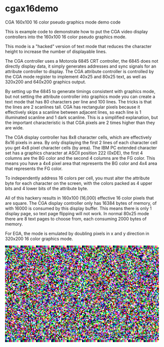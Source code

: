 # cgax16demo
CGA 160x100 16 color pseudo graphics mode demo code

This is example code to demonstrate how to put the CGA video display controllers into the 160x100 16 color pseudo
graphics mode.

This mode is a "hacked" version of text mode that reduces the character height to increase the number of displayable lines.

The CGA controller uses a Motorola 6845 CRT controller, the 6845 does not directly display data, it simply generates
addresses and sync signals for an attribute controller to display.  The CGA attribute controller is controlled by the CGA
mode register to implement 40x25 and 80x25 text, as well as 320x200 and 640x200 graphics output.

By setting up the 6845 to generate timings consistent with graphics mode, but not setting the attribute controller into
graphics mode you can create a text mode that has 80 characters per line and 100 lines.  The tricks is that the lines are
2 scanlines tall.  CGA has rectangular pixels because it effectively skips a scanline between adjacent lines, so each
line is 1 illuminated scanline and 1 dark scanline.  This is a simplified explanation, but the important characteristic is
that CGA pixels are 2 times higher than they are wide.

The CGA display controller has 8x8 character cells, which are effectively 8x16 pixels in area.  By only displaying the first
2 lines of each character cell you get 4x8 pixel character cells (by area).  The IBM PC extended character set has a
graphics character at ASCII position 222 (0xDE), the first 4 columns are the BG color and the second 4 columns are the FG
color.  This means you have a 4x4 pixel area that represents the BG color and 4x4 area that represents the FG color.

To independently address 16 colors per cell, you must alter the attribute byte for each character on the screen, with the
colors packed as 4 upper bits and 4 lower bits of the attribute byte.

All of this hackery results in 160x100 (16,000) effective 16 color pixels that are square.  The CGA display controller only
has 16384 bytes of memory, of with 16000 is consumed by this display buffer.  This means there is only 1 display page, so
text page flipping will not work.  In normal 80x25 mode there are 8 text pages to choose from, each consuming 2000 bytes of
memory.

For EGA, the mode is emulated by doubling pixels in x and y direction in 320x200 16 color graphics mode.

![Video](video.gif)

